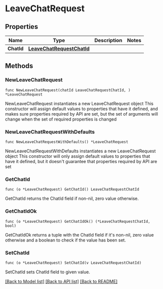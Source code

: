 # LeaveChatRequest

## Properties

Name | Type | Description | Notes
------------ | ------------- | ------------- | -------------
**ChatId** | [**LeaveChatRequestChatId**](LeaveChatRequestChatId.md) |  | 

## Methods

### NewLeaveChatRequest

`func NewLeaveChatRequest(chatId LeaveChatRequestChatId, ) *LeaveChatRequest`

NewLeaveChatRequest instantiates a new LeaveChatRequest object
This constructor will assign default values to properties that have it defined,
and makes sure properties required by API are set, but the set of arguments
will change when the set of required properties is changed

### NewLeaveChatRequestWithDefaults

`func NewLeaveChatRequestWithDefaults() *LeaveChatRequest`

NewLeaveChatRequestWithDefaults instantiates a new LeaveChatRequest object
This constructor will only assign default values to properties that have it defined,
but it doesn't guarantee that properties required by API are set

### GetChatId

`func (o *LeaveChatRequest) GetChatId() LeaveChatRequestChatId`

GetChatId returns the ChatId field if non-nil, zero value otherwise.

### GetChatIdOk

`func (o *LeaveChatRequest) GetChatIdOk() (*LeaveChatRequestChatId, bool)`

GetChatIdOk returns a tuple with the ChatId field if it's non-nil, zero value otherwise
and a boolean to check if the value has been set.

### SetChatId

`func (o *LeaveChatRequest) SetChatId(v LeaveChatRequestChatId)`

SetChatId sets ChatId field to given value.



[[Back to Model list]](../README.md#documentation-for-models) [[Back to API list]](../README.md#documentation-for-api-endpoints) [[Back to README]](../README.md)


